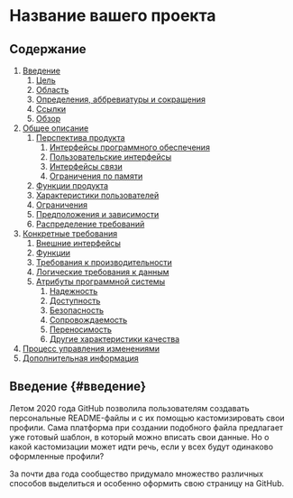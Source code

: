 # Название вашего проекта

## Содержание
1. [Введение](#введение)
   1. [Цель](#цель)
   2. [Область](#область)
   3. [Определения, аббревиатуры и сокращения](#определения-аббревиатуры-и-сокращения)
   4. [Ссылки](#ссылки)
   5. [Обзор](#обзор)
2. [Общее описание](#общее-описание)
   1. [Перспектива продукта](#перспектива-продукта)
      1. [Интерфейсы программного обеспечения](#интерфейсы-программного-обеспечения)
      2. [Пользовательские интерфейсы](#пользовательские-интерфейсы)
      3. [Интерфейсы связи](#интерфейсы-связи)
      4. [Ограничения по памяти](#ограничения-по-памяти)
   2. [Функции продукта](#функции-продукта)
   3. [Характеристики пользователей](#характеристики-пользователей)
   4. [Ограничения](#ограничения)
   5. [Предположения и зависимости](#предположения-и-зависимости)
   6. [Распределение требований](#распределение-требований)
3. [Конкретные требования](#конкретные-требования)
   1. [Внешние интерфейсы](#внешние-интерфейсы)
   2. [Функции](#функции)
   3. [Требования к производительности](#требования-к-производительности)
   4. [Логические требования к данным](#логические-требования-к-данным)
   5. [Атрибуты программной системы](#атрибуты-программной-системы)
      1. [Надежность](#надежность)
      2. [Доступность](#доступность)
      3. [Безопасность](#безопасность)
      4. [Сопровождаемость](#сопровождаемость)
      5. [Переносимость](#переносимость)
      6. [Другие характеристики качества](#другие-характеристики-качества)
4. [Процесс управления изменениями](#процесс-управления-изменениями)
5. [Дополнительная информация](#дополнительная-информация)

## Введение {#введение}
Летом 2020 года GitHub позволила пользователям создавать персональные README-файлы и с их помощью кастомизировать свои профили. Сама платформа при создании подобного файла предлагает уже готовый шаблон, в который можно вписать свои данные. Но о какой кастомизации может идти речь, если у всех будут одинаково оформленные профили?

<!-- Ссылка на раздел "Введение" -->
<a name="введение"></a>

За почти два года сообщество придумало множество различных способов выделиться и особенно оформить свою страницу на GitHub.
